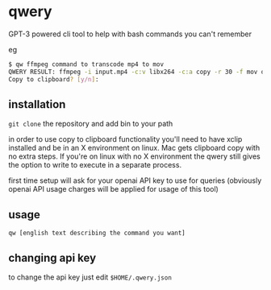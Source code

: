 # qwery
GPT-3 powered cli tool to help with bash commands you can't remember

eg
```bash
$ qw ffmpeg command to transcode mp4 to mov
QWERY RESULT: ffmpeg -i input.mp4 -c:v libx264 -c:a copy -r 30 -f mov output.mov
Copy to clipboard? [y/n]: 
```

## installation
`git clone` the repository and add bin to your path

in order to use copy to clipboard functionality you'll need to have xclip installed and be in an X environment on linux. Mac gets clipboard copy with no extra steps. If you're on linux with no X environment the qwery still gives the option to write to execute in a separate process.

first time setup will ask for your openai API key to use for queries (obviously openai API usage charges will be applied for usage of this tool)


## usage
`qw [english text describing the command you want]`

## changing api key
to change the api key just edit `$HOME/.qwery.json`


